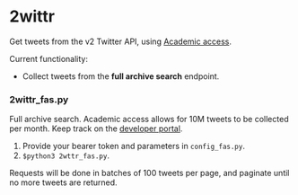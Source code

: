 # 2wittr
Get tweets from the v2 Twitter API, using [Academic access](https://developer.twitter.com/en/solutions/academic-research).

Current functionality:

- Collect tweets from the **full archive search** endpoint.

### 2wittr_fas.py

Full archive search. Academic access allows for 10M tweets to be collected per month. Keep track on the [developer portal](https://developer.twitter.com/en/portal/dashboard).

1. Provide your bearer token and parameters in `config_fas.py`.
2. `$python3 2wttr_fas.py`.

Requests will be done in batches of 100 tweets per page, and paginate until no more tweets are returned.
